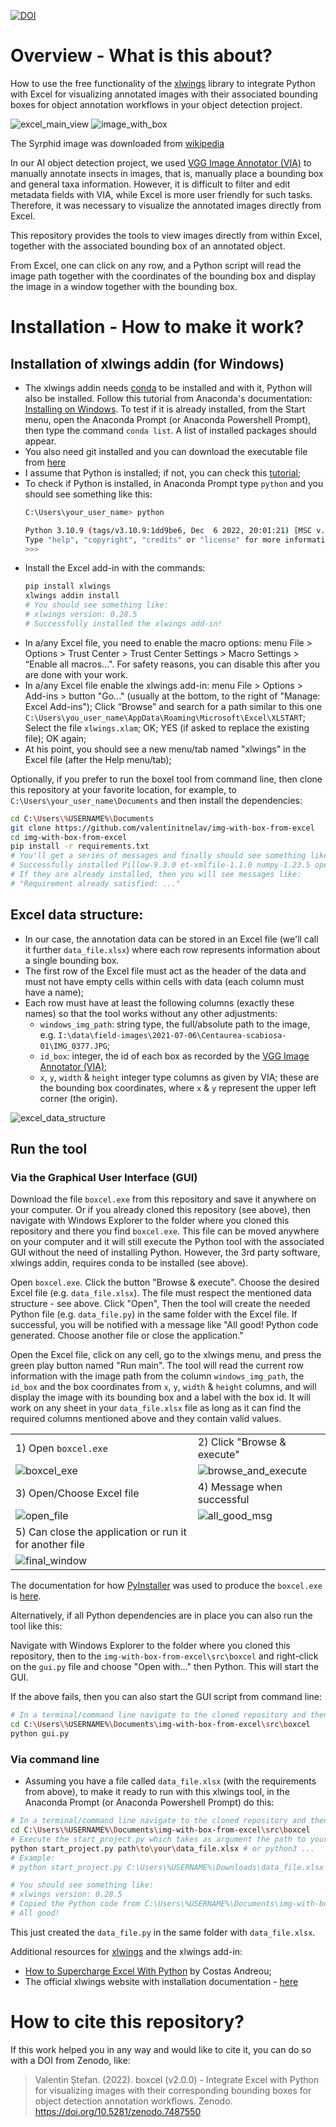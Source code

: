 [![DOI](https://zenodo.org/badge/DOI/10.5281/zenodo.7487550.svg)](https://doi.org/10.5281/zenodo.7487550)

# Overview - What is this about?

How to use the free functionality of the [xlwings](https://www.xlwings.org/) library to integrate Python with Excel for visualizing annotated images with their associated bounding boxes for object annotation workflows in your object detection project.

![excel_main_view](https://user-images.githubusercontent.com/14074269/209698357-5f6dd7ac-147c-4516-8908-463a5abc10ca.jpg)
![image_with_box](https://user-images.githubusercontent.com/14074269/209698388-d6110da9-34f1-461a-9a7c-13dd91a06715.jpg)

The Syrphid image was downloaded from [wikipedia](https://en.wikipedia.org/wiki/Hover_fly#/media/File:ComputerHotline_-_Syrphidae_sp._(by)_(3).jpg)

In our AI object detection project, we used [VGG Image Annotator (VIA)](https://www.robots.ox.ac.uk/~vgg/software/via/) to manually annotate insects in images, that is, manually place a bounding box and general taxa information. However, it is difficult to filter and edit metadata fields with VIA, while Excel is more user friendly for such tasks. Therefore, it was necessary to visualize the annotated images directly from Excel.

This repository provides the tools to view images directly from within Excel, together with the associated bounding box of an annotated object.

From Excel, one can click on any row, and a Python script will read the image path together with the coordinates of the bounding box and display the image in a window together with the bounding box.

# Installation - How to make it work?

## Installation of xlwings addin (for Windows)

- The xlwings addin needs [conda](https://www.anaconda.com/products/distribution/start-coding-immediately) to be installed and with it, Python will also be installed. Follow this tutorial from Anaconda's documentation: [Installing on Windows](https://docs.anaconda.com/anaconda/install/windows/). To test if it is already installed, from the Start menu, open the Anaconda Prompt (or Anaconda Powershell Prompt), then type the command `conda list`. A list of installed packages should appear.
- You also need git installed and you can download the executable file from [here](https://git-scm.com/download/win)
- I assume that Python is installed; if not, you can check this [tutorial](https://www.digitalocean.com/community/tutorials/install-python-windows-10);
- To check if Python is installed, in Anaconda Prompt type `python` and you should see something like this:
    ```sh
    C:\Users\your_user_name> python
    
    Python 3.10.9 (tags/v3.10.9:1dd9be6, Dec  6 2022, 20:01:21) [MSC v.1934 64 bit (AMD64)] on win32
    Type "help", "copyright", "credits" or "license" for more information.
    >>> 
    ```
- Install the Excel add-in with the commands:
    ```sh
    pip install xlwings
    xlwings addin install
    # You should see something like:
    # xlwings version: 0.28.5
    # Successfully installed the xlwings add-in!
    ```
- In a/any Excel file, you need to enable the macro options: menu File > Options > Trust Center > Trust Center Settings > Macro Settings > “Enable all macros...". For safety reasons, you can disable this after you are done with your work.
- In a/any Excel file enable the xlwings add-in: menu File > Options > Add-ins > button "Go..." (usually at the bottom, to the right of "Manage: Excel Add-ins"); Click “Browse” and search for a path similar to this one `C:\Users\you_user_name\AppData\Roaming\Microsoft\Excel\XLSTART`; Select the file `xlwings.xlam`; OK; YES (if asked to replace the existing file); OK again;
- At his point, you should see a new menu/tab named "xlwings" in the Excel file (after the Help menu/tab); 

Optionally, if you prefer to run the boxel tool from command line, then clone this repository at your favorite location, for example, to `C:\Users\your_user_name\Documents` and then install the dependencies:
```sh
cd C:\Users\%USERNAME%\Documents
git clone https://github.com/valentinitnelav/img-with-box-from-excel
cd img-with-box-from-excel
pip install -r requirements.txt
# You'll get a series of messages and finally should see something like:
# Successfully installed Pillow-9.3.0 et-xmlfile-1.1.0 numpy-1.23.5 openpyxl-3.0.10 etc.
# If they are already installed, then you will see messages like:
# "Requirement already satisfied: ..."
```
## Excel data structure: 

- In our case, the annotation data can be stored in an Excel file (we'll call it further `data_file.xlsx`) where each row represents information about a single bounding box.
- The first row of the Excel file must act as the header of the data and must not have empty cells within cells with data (each column must have a name);
- Each row must have at least the following columns (exactly these names) so that the tool works without any other adjustments:
    - `windows_img_path`: string type, the full/absolute path to the image, e.g. `I:\data\field-images\2021-07-06\Centaurea-scabiosa-01\IMG_0377.JPG`;
    - `id_box`: integer, the id of each box as recorded by the [VGG Image Annotator (VIA)](https://www.robots.ox.ac.uk/~vgg/software/via/); 
    - `x`, `y`, `width` & `height` integer type columns as given by VIA; these are the bounding box coordinates, where `x` & `y` represent the upper left corner (the origin).

![excel_data_structure](https://user-images.githubusercontent.com/14074269/209700314-692104e8-db35-4d96-ad5e-bb601b555150.jpg)

## Run the tool

### Via the Graphical User Interface (GUI)

Download the file `boxcel.exe` from this repository and save it anywhere on your computer.
Or if you already cloned this repository (see above), then navigate with Windows Explorer to the folder where you cloned this repository and there you find `boxcel.exe`. This file can be moved anywhere on your computer and it will still execute the Python tool with the associated GUI without the need of installing Python. However, the 3rd party software, xlwings addin, requires conda to be installed (see above).

Open `boxcel.exe`. Click the button "Browse & execute". Choose the desired Excel file (e.g. `data_file.xlsx`). The file must respect the mentioned data structure - see above. Click "Open", Then the tool will create the needed Python file (e.g. `data_file.py`) in the same folder with the Excel file. If successful, you will be notified with a message like "All good! Python code generated. Choose another file or close the application."

Open the Excel file, click on any cell, go to the xlwings menu, and press the green play button named "Run main". The tool will read the current row information with the image path from the column `windows_img_path`, the `id_box` and the box coordinates from `x`, `y`, `width` & `height` columns, and will display the image with its bounding box and a label with the box id.
It will work on any sheet in your `data_file.xlsx` file as long as it can find the required columns mentioned above and they contain valid values.

|                                |                                      |
|:------------------------------ |:------------------------------------ |
| 1) Open `boxcel.exe`           | 2) Click "Browse & execute"          |
| ![boxcel_exe][tbl_img_01]      | ![browse_and_execute][tbl_img_02]    |
| 3) Open/Choose Excel file      | 4) Message when successful           |
| ![open_file][tbl_img_03]       | ![all_good_msg][tbl_img_04]          |
| 5) Can close the application or run it for another file |             |
| ![final_window][tbl_img_05]    |                                      |

[tbl_img_01]:https://user-images.githubusercontent.com/14074269/209702404-de207b24-aec3-4ee9-b67a-75efb0621ef7.jpg
[tbl_img_02]:https://user-images.githubusercontent.com/14074269/209702480-33f377e1-edc5-4f2d-8182-3fcea7cc5185.jpg
[tbl_img_03]:https://user-images.githubusercontent.com/14074269/209702556-821e71e6-5b2a-4bef-9527-568452e92600.jpg
[tbl_img_04]:https://user-images.githubusercontent.com/14074269/209702607-b40cfcf0-ac85-42ef-b290-341da35f822e.jpg
[tbl_img_05]:https://user-images.githubusercontent.com/14074269/209704105-5f65c641-360f-47f4-ab6d-960b00b31b9b.jpg

The documentation for how [PyInstaller](https://pyinstaller.org/en/stable/operating-mode.html#) was used to produce the `boxcel.exe` is [here](https://github.com/valentinitnelav/img-with-box-from-excel/issues/16#issuecomment-1366161874).

Alternatively, if all Python dependencies are in place you can also run the tool like this:

Navigate with Windows Explorer to the folder where you cloned this repository, then to the `img-with-box-from-excel\src\boxcel` and right-click on the `gui.py` file and choose "Open with..." then Python. This will start the GUI.

If the above fails, then you can also start the GUI script from command line:
```sh
# In a terminal/command line navigate to the cloned repository and then to the src/boxcel folder
cd C:\Users\%USERNAME%\Documents\img-with-box-from-excel\src\boxcel
python gui.py
```
### Via command line

- Assuming you have a file called `data_file.xlsx` (with the requirements from above), to make it ready to run with this xlwings tool, in the Anaconda Prompt (or Anaconda Powershell Prompt) do this:
```sh
# In a terminal/command line navigate to the cloned repository and then to the src/boxcel folder
cd C:\Users\%USERNAME%\Documents\img-with-box-from-excel\src\boxcel
# Execute the start_project.py which takes as argument the path to your Excel file:
python start_project.py path\to\your\data_file.xlsx # or python3 ...
# Example:
# python start_project.py C:\Users\%USERNAME%\Downloads\data_file.xlsx

# You should see something like:
# xlwings version: 0.28.5
# Copied the Python code from C:\Users\%USERNAME%\Documents\img-with-box-from-excel\src\boxcel\display_images.py to C:\Users\%USERNAME%\Downloads\data_file.py
# All good!
```
This just created the `data_file.py` in the same folder with `data_file.xlsx`.

Additional resources for [xlwings](https://docs.xlwings.org/en/latest/) and the xlwings add-in:

- [How to Supercharge Excel With Python](https://towardsdatascience.com/how-to-supercharge-excel-with-python-726b0f8e22c2) by Costas Andreou;
- The official xlwings website with installation documentation - [here](https://docs.xlwings.org/en/latest/installation.html)

# How to cite this repository?

If this work helped you in any way and would like to cite it, you can do so with a DOI from Zenodo, like:

> Valentin Ștefan. (2022). boxcel (v2.0.0) - Integrate Excel with Python for visualizing images with their corresponding bounding boxes for object detection annotation workflows. Zenodo. https://doi.org/10.5281/zenodo.7487550
